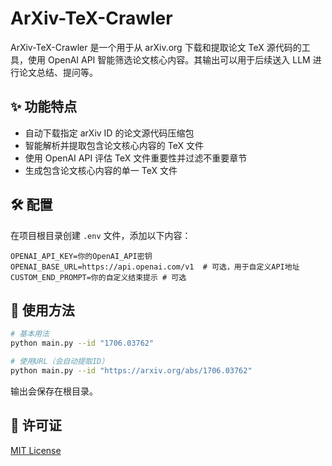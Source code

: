 # ArXiv-TeX-Crawler

ArXiv-TeX-Crawler 是一个用于从 arXiv.org 下载和提取论文 TeX 源代码的工具，使用 OpenAI API 智能筛选论文核心内容。其输出可以用于后续送入 LLM 进行论文总结、提问等。

## ✨ 功能特点

-   自动下载指定 arXiv ID 的论文源代码压缩包
-   智能解析并提取包含论文核心内容的 TeX 文件
-   使用 OpenAI API 评估 TeX 文件重要性并过滤不重要章节
-   生成包含论文核心内容的单一 TeX 文件

## 🛠️ 配置

在项目根目录创建 `.env` 文件，添加以下内容：

```
OPENAI_API_KEY=你的OpenAI_API密钥
OPENAI_BASE_URL=https://api.openai.com/v1  # 可选，用于自定义API地址
CUSTOM_END_PROMPT=你的自定义结束提示 # 可选
```

## 🚀 使用方法

```bash
# 基本用法
python main.py --id "1706.03762"

# 使用URL（会自动提取ID）
python main.py --id "https://arxiv.org/abs/1706.03762"
```

输出会保存在根目录。

## 📝 许可证

[MIT License](LICENSE)
